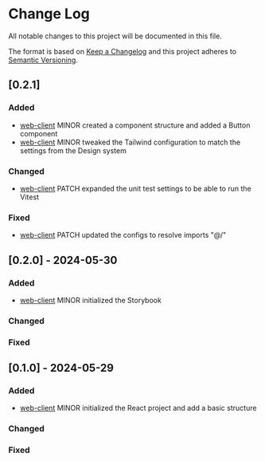 # Change Log

All notable changes to this project will be documented in this file.

The format is based on [Keep a Changelog](http://keepachangelog.com/)
and this project adheres to [Semantic Versioning](http://semver.org/).

## [0.2.1]

### Added

- [web-client](./web-client) MINOR created a component structure and added a Button component
- [web-client](./web-client) MINOR tweaked the Tailwind configuration to match the settings from the Design system

### Changed

- [web-client](./web-client) PATCH expanded the unit test settings to be able to run the Vitest

### Fixed

- [web-client](./web-client) PATCH updated the configs to resolve imports "@/"

## [0.2.0] - 2024-05-30

### Added

- [web-client](./web-client) MINOR initialized the Storybook

### Changed

### Fixed

## [0.1.0] - 2024-05-29

### Added

- [web-client](./web-client) MINOR initialized the React project and add a basic structure

### Changed

### Fixed